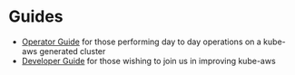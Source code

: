 # Guides

* [Operator Guide](operator-guide.md) for those performing day to day operations on a kube-aws generated cluster
* [Developer Guide](developer-guide.md) for those wishing to join us in improving kube-aws
